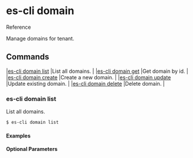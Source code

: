 # es-cli domain
Reference

Manage domains for tenant.

## Commands
|[es-cli domain list]()  |List all domains.   |
|[es-cli domain get]()   |Get domain by id.   |
|[es-cli domain create]()   |Create a new domain.   |
|[es-cli domain update]()   |Update existing domain.  |
|[es-cli domain delete]()   |Delete domain.  |


### es-cli domain list

List all domains.

```bash
$ es-cli domain list
```

#### Examples

#### Optional Parameters